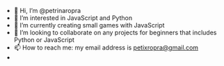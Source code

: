 - 👋 Hi, I’m @petrinaropra
- 👀 I’m interested in JavaScript and Python
- 🌱 I’m currently creating small games with JavaScript
- 💞️ I’m looking to collaborate on any projects for beginners that includes Python or JavaScript 
- 📫 How to reach me: my email address is petixropra@gmail.com
- 

<!---
petrinaropra/petrinaropra is a ✨ special ✨ repository because its `README.md` (this file) appears on your GitHub profile.
You can click the Preview link to take a look at your changes.
--->
